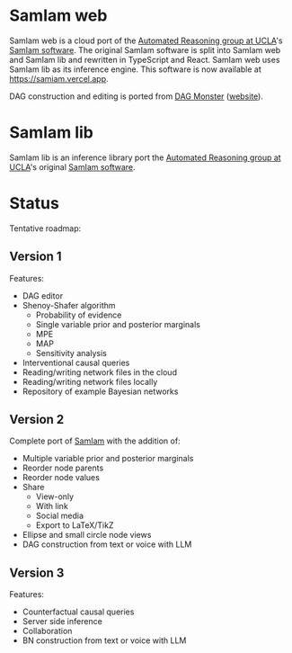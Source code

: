 # SamIam web

SamIam web is a cloud port of the [Automated Reasoning group at UCLA](http://reasoning.cs.ucla.edu/)'s [SamIam software](http://reasoning.cs.ucla.edu/samiam). The original SamIam software is split into SamIam web and SamIam lib and rewritten in TypeScript and React. SamIam web uses SamIam lib as its inference engine. This software is now available at https://samiam.vercel.app.

DAG construction and editing is ported from [DAG Monster](https://github.com/kenmueller/dagger) ([website](https://dag.monster)).

# SamIam lib

SamIam lib is an inference library port the [Automated Reasoning group at UCLA](http://reasoning.cs.ucla.edu/)'s original [SamIam software](http://reasoning.cs.ucla.edu/samiam).

# Status

Tentative roadmap:

## Version 1

Features:

- DAG editor
- Shenoy-Shafer algorithm
  - Probability of evidence
  - Single variable prior and posterior marginals
  - MPE
  - MAP
  - Sensitivity analysis
- Interventional causal queries
- Reading/writing network files in the cloud
- Reading/writing network files locally
- Repository of example Bayesian networks

## Version 2

Complete port of [SamIam](https://github.com/uclareasoning/SamIam) with the addition of:

- Multiple variable prior and posterior marginals
- Reorder node parents
- Reorder node values
- Share
  - View-only
  - With link
  - Social media
  - Export to LaTeX/TikZ
- Ellipse and small circle node views
- DAG construction from text or voice with LLM

## Version 3

Features:

- Counterfactual causal queries
- Server side inference
- Collaboration
- BN construction from text or voice with LLM

